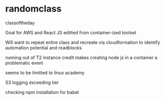 # randomclass
classoftheday

Goal for AWS and React JS
editted from container-ized toolset

Will want to repeat entire class and recreate via cloudformation to identify
automation potential and roadblocks

running out of T2 instance credit makes creating node js in a container 
a problematic event

seems to be limitted to linux academy

S3 logging exceeding tier

checking npm installation for babel


